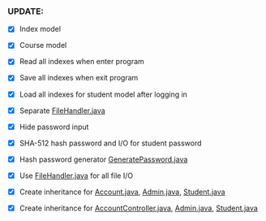 ### UPDATE:
- [x] Index model
- [x] Course model
- [x] Read all indexes when enter program
- [x] Save all indexes when exit program
- [x] Load all indexes for student model after logging in
- [x] Separate [FileHandler.java](source/FileHandler.java)
- [x] Hide password input
- [x] SHA-512 hash password and I/O for student password
- [x] Hash password generator [GeneratePassword.java](source/GeneratePassword.java)
- [x] Use [FileHandler.java](source/FileHandler.java) for all file I/O
- [x] Create inheritance for [Account.java](source/Account.java), 
[Admin.java](source/Admin.java), [Student.java](source/Student.java)
- [x] Create inheritance for [AccountController.java](source/AccountController.java), 
[Admin.java](source/AdminController.java), [Student.java](source/StudentController.java)
  
